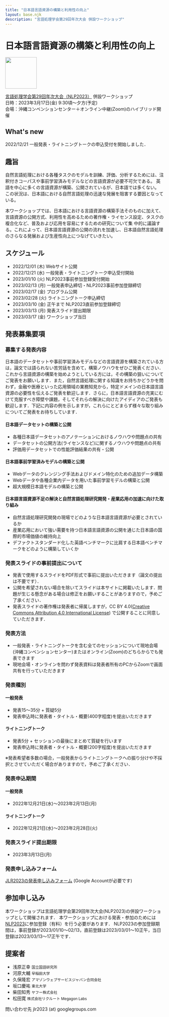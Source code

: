 ```yaml
---
title: "日本語言語資源の構築と利用性の向上"
layout: base.njk
description: "言語処理学会第29回年次大会 併設ワークショップ"
---
```


# 日本語言語資源の構築と利用性の向上
<img src="https://jedworkshop.github.io/JLR2023/img/icon.png" width="100">  

[言語処理学会第29回年次大会（NLP2023）](https://www.anlp.jp/nlp2023/) 併設ワークショップ  
日時：2023年3月17日(金) 9:30頃〜夕方(予定)  
会場：沖縄コンベンションセンター＋オンライン中継(Zoom)のハイブリッド開催

## What's new
2022/12/21 一般発表・ライトニングトークの申込受付を開始しました．

## 趣旨
自然言語処理における各種タスクのモデルを訓練、評価、分析するためには、注釈付きコーパスや事前学習済みモデルなどの言語資源が必要不可欠である。
英語を中心に多くの言語資源が構築、公開されているが、日本語では多くない。
この状況は、日本語における自然言語処理の迅速な発展を阻害する要因となっている。

本ワークショップでは、日本語における言語資源の構築手法そのものに加えて、言語資源の公開方式、利用性を高めるための著作権・ライセンス設定、タスクの複合化など、普及および応用を容易にするための研究について集
中的に議論する。これによって、日本語言語資源の公開の流れを加速し、日本語自然言語処理のさらなる発展および生産性向上につなげていきたい。

## スケジュール
- 2022/12/01 (木)	Webサイト公開
- 2022/12/21 (水)	一般発表・ライトニングトーク申込受付開始
- 2023/01/10 (火)	NLP2023事前参加登録受付開始
- 2023/02/13 (月)	一般発表申込締切・NLP2023事前参加登録締切
- 2023/02/17 (金)	プログラム公開
- 2023/02/28 (火)	ライトニングトーク申込締切
- 2023/03/10 (金) 正午まで	NLP2023直前参加登録締切
- 2023/03/13 (月)	発表スライド提出期限
- 2023/03/17 (金)	ワークショップ当日

## 発表募集要項
### 募集する発表内容
日本語のデータセットや事前学習済みモデルなどの言語資源を構築されている方は，論文では語られない苦労話を含めて，構築ノウハウをぜひご発表ください．これから言語資源の構築を始めようとしている方には，その構築の狙いについてご発表をお願いします．また，自然言語処理に関する知識をお持ちかどうかを問わず，金融や医療といった応用領域の業務知見から，特定ドメインの日本語言語資源の必要性を伝えるご発表を歓迎します．さらに，日本語言語資源の充実にむけて克服すべき障壁や課題，そしてそれらの解決に向けたアイディアのご発表も歓迎します．下記に内容の例を示しますが，これらにとどまらず様々な取り組みについてご発表をお待ちしています．

#### 日本語データセットの構築と公開

- 各種日本語データセットのアノテーションにおけるノウハウや問題点の共有
- データセットの公開方法(ライセンスなど)に関するノウハウや問題点の共有
- 評価用データセットでの性能評価結果の共有・公開

#### 日本語事前学習済みモデルの構築と公開

- Webデータのクレンジング手法およびドメイン特化のための追加データ構築
- Webデータや各種企業内データを用いた事前学習モデルの構築と公開
- 超大規模日本語モデルの構築と公開

#### 日本語言語資源不足の解決と自然言語処理研究開発・産業応用の加速に向けた取り組み

- 自然言語処理研究開発の現場でどのような日本語言語資源が必要とされているか
- 産業応用において強い需要を持つ日本語言語資源の公開を通じた日本語の国際的市場価値の維持向上
- デファクトスタンダード化した英語ベンチマークに比肩する日本語ベンチマークをどのように構築していくか

### 発表スライドの事前提出について
- 発表で使用するスライドをPDF形式で事前に提出いただきます（論文の提出は不要です）．
- 公開を希望されない場合を除いてスライドは本サイトに掲載いたします．問題が生じる懸念がある場合は修正をお願いすることがありますので，予めご了承ください．
- 発表スライドの著作権は発表者に帰属しますが，CC BY 4.0([Creative Commons Attribution 4.0 International License](https://creativecommons.org/licenses/by/4.0/deed.ja)) で公開することに同意していただきます．

### 発表方法
- 一般発表・ライトニングトークを含む全てのセッションについて現地会場(沖縄コンベンションセンター)またはオンライン(Zoom)のどちらからでも発表できます
- 現地会場・オンラインを問わず発表資料は発表者所有のPCからZoomで画面共有を行っていただきます

### 発表種別
#### 一般発表
- 発表15〜35分 + 質疑5分
- 発表申込時に発表者・タイトル・概要(400字程度)を提出いただきます

#### ライトニングトーク
- 発表5分 + セッションの最後にまとめて質疑を行います
- 発表申込時に発表者・タイトル・概要(200字程度)を提出いただきます

※発表希望者多数の場合，一般発表からライトニングトークへの振り分けや不採択とさせていただく場合がありますので，予めご了承ください．

### 発表申込期間
#### 一般発表
- 2022年12月21日(水)〜2023年2月13日(月)

#### ライトニングトーク
- 2022年12月21日(水)〜2023年2月28日(火)

### 発表スライド提出期限
- 2023年3月13日(月)

### 発表申し込みフォーム
[JLR2023の発表申し込みフォーム](https://forms.gle/cXi77QnjCkYpZSEC6) (Google Accountが必要です)

## 参加申し込み
本ワークショップは言語処理学会第29回年次大会(NLP2023)の併設ワークショップとして開催されます．
本ワークショップにおける発表・参加のためには[NLP2023](https://www.anlp.jp/nlp2023/)に参加登録（有料）を行う必要があります．
NLP2023の参加登録期間は，事前登録が2023/01/10〜02/13，直前登録は2023/03/01〜10正午，当日登録は2023/03/13〜17正午です．

## 提案者
- 浅原正幸 <small>国立国語研究所</small>
- 河原大輔 <small>早稲田大学</small>
- 久保隆宏 <small>アマゾンウェブサービスジャパン合同会社</small>
- 坂口慶祐 <small>東北大学</small>
- 柴田知秀 <small>ヤフー株式会社</small>
- 松田寛 <small>株式会社リクルート Megagon Labs</small>

問い合わせ先 jlr2023 (at) googlegroups.com
